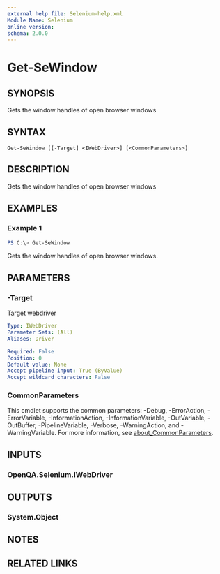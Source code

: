```yaml
---
external help file: Selenium-help.xml
Module Name: Selenium
online version:
schema: 2.0.0
---
```


# Get-SeWindow

## SYNOPSIS
Gets the window handles of open browser windows

## SYNTAX

```
Get-SeWindow [[-Target] <IWebDriver>] [<CommonParameters>]
```

## DESCRIPTION
Gets the window handles of open browser windows

## EXAMPLES

### Example 1
```powershell
PS C:\> Get-SeWindow
```

Gets the window handles of open browser windows.

## PARAMETERS

### -Target
Target webdriver

```yaml
Type: IWebDriver
Parameter Sets: (All)
Aliases: Driver

Required: False
Position: 0
Default value: None
Accept pipeline input: True (ByValue)
Accept wildcard characters: False
```

### CommonParameters
This cmdlet supports the common parameters: -Debug, -ErrorAction, -ErrorVariable, -InformationAction, -InformationVariable, -OutVariable, -OutBuffer, -PipelineVariable, -Verbose, -WarningAction, and -WarningVariable. For more information, see [about_CommonParameters](http://go.microsoft.com/fwlink/?LinkID=113216).

## INPUTS

### OpenQA.Selenium.IWebDriver

## OUTPUTS

### System.Object
## NOTES

## RELATED LINKS
